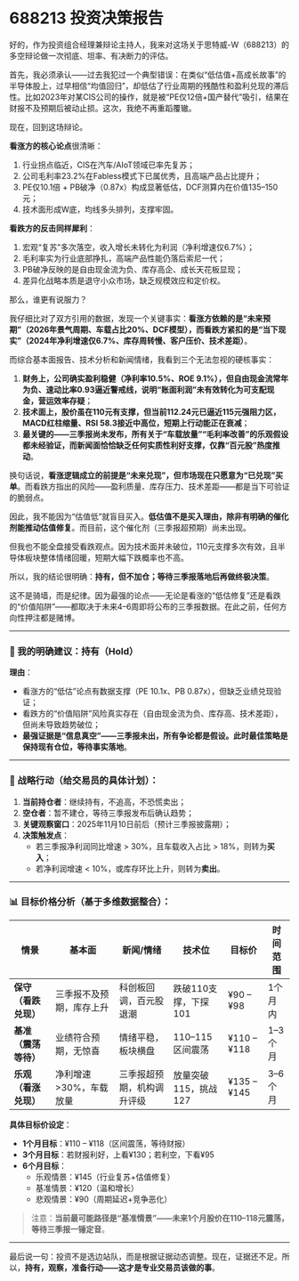 # 688213 投资决策报告

好的，作为投资组合经理兼辩论主持人，我来对这场关于思特威-W（688213）的多空辩论做一次彻底、坦率、有决断力的评估。

首先，我必须承认——过去我犯过一个典型错误：在类似“低估值+高成长故事”的半导体股上，过早相信“均值回归”，却低估了行业周期的残酷性和盈利兑现的滞后性。比如2023年对某CIS公司的操作，就是被“PE仅12倍+国产替代”吸引，结果在财报不及预期后被动止损。这次，我绝不再重蹈覆辙。

现在，回到这场辩论。

**看涨方的核心论点**很清晰：  
1. 行业拐点临近，CIS在汽车/AIoT领域已率先复苏；  
2. 公司毛利率23.2%在Fabless模式下已属优秀，且高端产品占比提升；  
3. PE仅10.1倍 + PB破净（0.87x）构成显著低估，DCF测算内在价值135–150元；  
4. 技术面形成W底，均线多头排列，支撑牢固。

**看跌方的反击同样犀利**：  
1. 宏观“复苏”多次落空，收入增长未转化为利润（净利增速仅6.7%）；  
2. 毛利率实为行业底部挣扎，高端产品性能仍落后索尼一代；  
3. PB破净反映的是自由现金流为负、库存高企、成长天花板显现；  
4. 差异化战略本质是退守小众市场，缺乏规模效应和定价权。

那么，谁更有说服力？

我仔细比对了双方引用的数据，发现一个关键事实：**看涨方依赖的是“未来预期”（2026年景气周期、车载占比20%、DCF模型），而看跌方紧扣的是“当下现实”（2024年净利增速仅6.7%、库存周转慢、客户压价、技术差距）**。

而综合基本面报告、技术分析和新闻情绪，我看到三个无法忽视的硬核事实：

1. **财务上，公司确实盈利稳健（净利率10.5%、ROE 9.1%），但自由现金流常年为负、速动比率0.93逼近警戒线，说明“账面利润”未有效转化为可支配现金，营运效率存疑**；  
2. **技术面上，股价虽在110元有支撑，但当前112.24元已逼近115元强阻力区，MACD红柱缩量、RSI 58.3接近中高位，短期上行动能正在衰减**；  
3. **最关键的——三季报尚未发布，所有关于“车载放量”“毛利率改善”的乐观假设都未经验证，而新闻面恰恰缺乏任何实质性利好支撑，仅靠“百元股”热度推动**。

换句话说，**看涨逻辑成立的前提是“未来兑现”，但市场现在只愿意为“已兑现”买单**。而看跌方指出的风险——盈利质量、库存压力、技术差距——都是当下可验证的脆弱点。

因此，我不能因为“估值低”就盲目买入。**低估值不是买入理由，除非有明确的催化剂能推动估值修复**。而目前，这个催化剂（三季报超预期）尚未出现。

但我也不能全盘接受看跌观点。因为技术面并未破位，110元支撑多次有效，且半导体板块整体情绪回暖，短期大幅下跌概率也不高。

所以，我的结论很明确：**持有，但不加仓；等待三季报落地后再做终极决策**。

这不是骑墙，而是纪律。因为最强的论点——无论是看涨的“低估修复”还是看跌的“价值陷阱”——都取决于未来4–6周即将公布的三季报数据。在此之前，任何方向性押注都是赌博。

---

### 📌 我的明确建议：**持有（Hold）**

**理由**：  
- 看涨方的“低估”论点有数据支撑（PE 10.1x、PB 0.87x），但缺乏业绩兑现验证；  
- 看跌方的“价值陷阱”风险真实存在（自由现金流为负、库存高、技术差距），但尚未导致趋势破位；  
- **最强证据是“信息真空”——三季报未出，所有争论都是假设。此时最佳策略是保持现有仓位，等待事实落地**。

---

### 🎯 战略行动（给交易员的具体计划）：

1. **当前持仓者**：继续持有，不追高，不恐慌卖出；  
2. **空仓者**：暂不建仓，等待三季报发布后确认趋势；  
3. **关键观察窗口**：2025年11月10日前后（预计三季报披露期）；  
4. **决策触发点**：  
   - 若三季报净利润同比增速 > 30%，且车载收入占比 > 18%，则转为**买入**；  
   - 若净利润增速 < 10%，或库存环比上升，则转为**卖出**。

---

### 📊 目标价格分析（基于多维数据整合）：

| 情景 | 基本面 | 新闻/情绪 | 技术位 | 目标价 | 时间范围 |
|------|--------|-----------|--------|--------|----------|
| **保守（看跌兑现）** | 三季报不及预期，库存上升 | 科创板回调，百元股退潮 | 跌破110支撑，下探101 | ¥90 – ¥98 | 1个月内 |
| **基准（震荡等待）** | 业绩符合预期，无惊喜 | 情绪平稳，板块横盘 | 110–115区间震荡 | ¥110 – ¥118 | 1–3个月 |
| **乐观（看涨兑现）** | 净利增速>30%，车载放量 | 三季报超预期，机构调升评级 | 放量突破115，挑战127 | ¥135 – ¥145 | 3–6个月 |

**具体目标价设定**：  
- **1个月目标**：¥110 – ¥118（区间震荡，等待财报）  
- **3个月目标**：若财报利好，上看¥130；若利空，下看¥95  
- **6个月目标**：  
  - 乐观情景：¥145（行业复苏+估值修复）  
  - 基准情景：¥120（温和增长）  
  - 悲观情景：¥90（周期延迟+竞争恶化）

> 注意：**当前最可能路径是“基准情景”——未来1个月股价在110–118元震荡，等待三季报一锤定音**。

---

最后说一句：投资不是选边站队，而是根据证据动态调整。现在，证据还不足。所以，**持有，观察，准备行动——这才是专业交易员该做的事**。